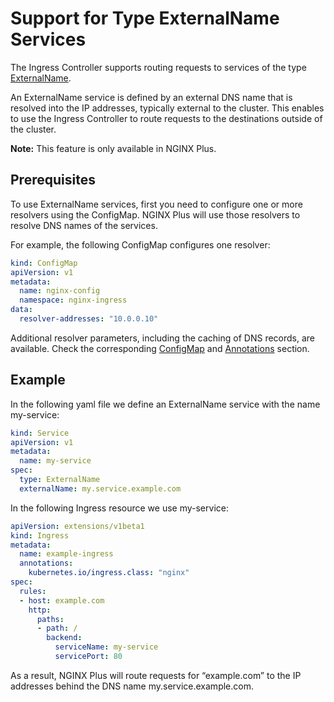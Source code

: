 # Support for Type ExternalName Services
The Ingress Controller supports routing requests to services of the type [ExternalName](https://kubernetes.io/docs/concepts/services-networking/service/#externalname).
 
An ExternalName service is defined by an external DNS name that is resolved into the IP addresses, typically external to the cluster. This enables to use the Ingress Controller to route requests to the destinations outside of the cluster. 

**Note:** This feature is only available in NGINX Plus.


## Prerequisites
To use ExternalName services, first you need to configure one or more resolvers using the ConfigMap. NGINX Plus will use those resolvers to resolve DNS names of the services.

For example, the following ConfigMap configures one resolver:

```yaml
kind: ConfigMap
apiVersion: v1
metadata:
  name: nginx-config
  namespace: nginx-ingress
data:
  resolver-addresses: "10.0.0.10"
```

Additional resolver parameters, including the caching of DNS records, are available. Check the corresponding [ConfigMap](https://docs.nginx.com/nginx-ingress-controller/configuration/global-configuration/configmap-resource/) and [Annotations](https://docs.nginx.com/nginx-ingress-controller/configuration/ingress-resources/advanced-configuration-with-annotations/) section.


## Example
In the following yaml file we define an ExternalName service with the name my-service:

```yaml
kind: Service
apiVersion: v1
metadata:
  name: my-service
spec:
  type: ExternalName
  externalName: my.service.example.com
```

In the following Ingress resource we use my-service:

```yaml
apiVersion: extensions/v1beta1
kind: Ingress
metadata:
  name: example-ingress
  annotations:
    kubernetes.io/ingress.class: "nginx"
spec:
  rules:
  - host: example.com
    http:
      paths:
      - path: /
        backend:
          serviceName: my-service
          servicePort: 80

```

As a result, NGINX Plus will route requests for “example.com” to the IP addresses behind the DNS name my.service.example.com.